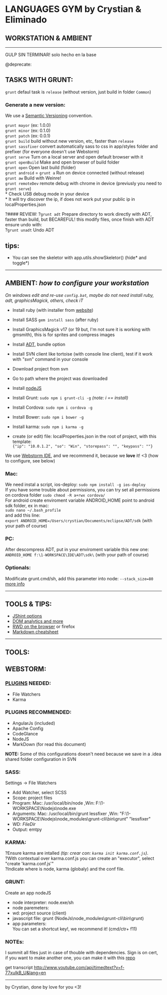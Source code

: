 # LANGUAGES GYM by Crystian & Eliminado
## WORKSTATION & AMBIENT
---

GULP SIN TERMINAR!
solo hecho en la base




@deprecate:

## TASKS WITH GRUNT:
`grunt` defaul task is `release` (without version, just build in folder `Common`)

### Generate a new version:
We use a [Semantic Versioning](http://semver.org) convention.

`grunt mayor`  (ex: 1.0.0)<br>
`grunt minor`  (ex: 0.1.0)<br>
`grunt patch`  (ex: 0.0.1)<br>
`grunt build`  build without new version, etc, faster than `release`<br>
`grunt sassfixer`  convert automatically sass to css in app/styles folder and prefixer (for everyone doesn't use Webstorm)<br>
`grunt serve`  Turn on a local server and open default browser with it<br>
`grunt openBuild` Make and open browser of build folder<br>
`grunt open` Open last build (folder)<br>
`grunt android` = `grunt a` Run on device connected (without release)<br>
`grunt aw` Build with Weinre!<br>
`grunt remoteDev` remote debug with chrome in device (previusly you need to `grunt serve`)<br>
    * Check USB debug mode in your device<br>
    * It will try discover the ip, if does not work put your public ip in localProperties.json<br>

?#### REVIEW:
?`grunt adt` Prepare directory to work directly with ADT, faster than build, but BECAREFUL! this modify files, once finish with ADT ensure undo with:<br>
?`grunt unadt` Undo ADT<br>

## tips:
* You can see the skeletor with app.utils.showSkeletor() (hide* and toggle*)

---

## AMBIENT: _how to configure your workstation_

_On windows edit and re-use `config.bat`, maybe do not need install ruby, adt, graphicsMagick, others, check iT_

* Install ruby (with installer from [website](http://rubyinstaller.org/))
* Install SASS `gem install sass` (after ruby)
* Install GraphicsMagick v17 (or 19 but, I'm not sure it is working with gmsmith), this is for sprites and compress images
* Install [ADT](http://developer.android.com/sdk/index.html), bundle option
* Install SVN client like tortoise (with console line client), test if it work with "svn" command in your console
* Download project from svn
* Go to path where the project was downloaded
* Install [nodeJS](http://nodejs.org/)
* Install Grunt: `sudo npm i grunt-cli -g` _(note: i == install)_
* Install Cordova: `sudo npm i cordova -g`
* Install Bower: `sudo npm i bower -g`
* Install karma: `sudo npm i karma -g`

* create (or edit) file: localProperties.json in the root of project, with this template:<br>
	`{"ip": "10.0.1.2", "so": "Win", "storepass": "", "keypass": ""}`

We use [Webstorm IDE](http://www.jetbrains.com/webstorm), and we recommend it, because we **love** it! <3 (how to configure, see below)

### Mac:
We need instal a script, ios-deploy: `sudo npm install -g ios-deploy`<br>
If you have some trouble about permissions, you can try set all permissions on cordova folder `sudo chmod -R a+rwx cordova/`<br>
For android create enviroment variable ANDROID_HOME point to android sdk folder, ex in mac:<br>
`sudo nano ~/.bash_profile`<br>
and add this line:<br>
`export ANDROID_HOME=/Users/crystian/Documents/eclipse/ADT/sdk` (with your path of course)

### PC:
After descompress ADT, put in your enviroment variable this new one:
`ANDROID_HOME f:\1-WORKSPACE\IDE\ADT\sdk\` (with your path of course)

### Optionals:
Modificate grunt.cmd/sh, add this parameter into node: `--stack_size=80`
[more info](http://stackoverflow.com/questions/17285486/changing-max-stack-size-for-grunt-task)

---

## TOOLS & TIPS:
* [JShint options](http://www.jshint.com/docs/options)
* [DOM analytics and more](http://mir.aculo.us/dom-monster)
* [RWD on the browser](http://lab.maltewassermann.com/viewport-resizer) or firefox
* [Markdown cheatsheet](http://assemble.io/docs/Cheatsheet-Markdown.html)

---

## TOOLS:

## WEBSTORM:
### [PLUGINS](http://www.jetbrains.com/webstorm/webhelp/plugins-2.html) NEEDED:
* File Watchers
* Karma

### PLUGINS RECOMMENDED:
* AngularJs (included)
* Apache Config
* CodeGlance
* NodeJS
* MarkDown (for read this document)

**NOTE:** Some of this configurations doesn't need because we save in a .idea shared folder configuration in SVN

### SASS:
Settings -> File Watchers<br>
- Add Watcher, select SCSS<br>
- Scope: project files<br>
- Program: Mac: /usr/local/bin/node ,Win: F:\1-WORKSPACE\Nodejs\node.exe<br>
- Arguments: Mac: /usr/local/bin/grunt lessfixer ,Win: "F:\1-WORKSPACE\Nodejs\node_modules\grunt-cli\bin\grunt" "lessfixer"<br>
- WD: $FileDir$<br>
- Output: emtpy<br>

### KARMA:
?Ensure karma are intalled _(tip: crear con: `karma init karma.conf.js`)_.<br>
?With contextual over karma.conf.js you can create an "executor", select "create 'karma.conf.js'" <br>
?Indicate where is node, karma (globaly) and the conf file.

### GRUNT:
Create an app nodeJS<br>
- node interpreter: node.exe/sh<br>
- node paremeters:<br>
- wd: project source (client)<br>
- javascript file: grunt (NodeJs\node_modules\grunt-cli\bin\grunt)<br>
- app parameters:<br>
You can set a shortcut key!, we recommend it! (cmd/ctr+ f11)

### NOTEs:
I summit all files just in case of thouble with dependencies.
Sign is on cert, if you want to make another one, you can make it with this [repo](https://github.com/crystian/androidSign)


get transcript http://www.youtube.com/api/timedtext?v=f-77xulkB_U&lang=en

---

by Crystian, done by love for you <3!
